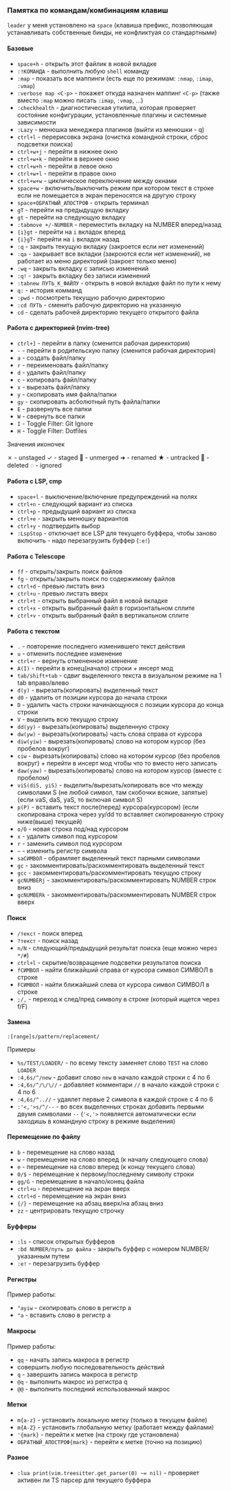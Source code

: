 ### Памятка по командам/комбинациям клавиш 

`leader` у меня установлено на `space` (клавиша префикс, позволяющая устанавливать собственные бинды, не конфликтуая со стандартными)

#### Базовые

- `space+h` - открыть этот файлик в новой вкладке
- `:!КОМАНДА` - выполнить любую `shell` команду
- `:map` - показать все маппинги (есть еще по режимам: `:nmap`, `:imap`, `:vmap`)
- `:verbose map <C-p>` - покажет откуда назначен маппинг `<C-p>` (также вместо `:map` можно писать `:imap`, `:vmap`, ...)
- `:checkhealth` - диагностическая утилита, которая проверяет состояние конфигурации, установленные плагины и системные зависимости
- `:Lazy` - менюшка менеджера плагинов (выйти из менюшки - q)
- `ctrl+l` - перерисовка экрана (очистка командной строки, сброс подсветки поиска)
- `ctrl+w+j` - перейти в нижнее окно
- `ctrl+w+k` - перейти в верхнее окно
- `ctrl+w+h` - перейти в левое окно
- `ctrl+w+l` - перейти в правое окно
- `ctrl+w+w` - циклическое переключение между окнами
- `space+w` - включить/выключить режим при котором текст в строке если не помещается в экран переносятся на другую строку
- `space+ОБРАТНЫЙ_АПОСТРОФ` - открыть терминал
- `gT` - перейти на предыдущую вкладку
- `gt` - перейти на следующую вкладку
- `:tabmove +/-NUMBER` - переместить вкладку на NUMBER вперед/назад
- `{i}gt` - перейти на `i` вкладок вперед
- `{i}gT`- перейти на `i` вкладок назад
- `:q` - закрыть текущую вкладку (закроется если нет изменений)
- `:qa` - закрывает все вкладки (закроются если нет изменений), не работает из меню директорий (закроет только меню)
- `:wq` - закрыть вкладку с записью изменений
- `:q!` - закрыть вкладку без записи изменений
- `:tabnew ПУТЬ_К_ФАЙЛУ` - открыть в новой вкладке файл по пути к нему
- `q:` - история комманд
- `:pwd` - посмотреть текущую рабочую директорию
- `:cd ПУТЬ` - сменить рабочую директорию на указанную
- `cd` - сделать рабочей директорию текущего открытого файла

#### Работа с директорией (nvim-tree)

- `ctrl+]` - перейти в папку (сменится рабочая дирекктория)
- `-` - перейти в родительскую папку (сменится рабочая директория)
- `a` - создать файл/папку 
- `r` - переименовать файл/папку
- `d` - удалить файл/папку
- `с` - копировать файл/папку
- `x` - вырезать файл/папку
- `y` - скопировать имя файла/папки
- `gy` - скопировать асболютный путь файла/папки
- `E` - развернуть все папки
- `W` - свернуть все папки
- `I` - Toggle Filter: Git Ignore
- `H` - Toggle Filter: Dotfiles

Значения иконочек

✗ - unstaged
✓ - staged
 - unmerged
➜ - renamed
★ - untracked
 - deleted
◌ - ignored

#### Работа с LSP, cmp

- `space+l` - выключение/включение предупреждений на полях
- `ctrl+n` - следующий вариант из списка
- `ctrl+p` - предыдущий вариант из списка
- `ctrl+e` - закрыть менюшку вариантов
- `ctrl+y` - подтвердить выбор
- `:LspStop` - отключает все LSP для текущего буффера, чтобы заново включить - надо перезагрузить буффер (`:e!`)

#### Работа с Telescope

- `ff` - открыть/закрыть поиск файлов
- `fg` - открыть/закрыть поиск по содержимому файлов
- `ctrl+d` - превью листать вниз
- `ctrl+u` - превью листать вверх
- `ctrl+t` - открыть выбранный файл в новой вкладке
- `ctrl+x` - открыть выбранный файл в горизонтальном сплите
- `ctrl+v` - открыть выбранный файл в вертикальном сплите

#### Работа с текстом

- `.` - повторение последнего изменившего текст действия
- `u` - отменить последнее изменение
- `ctrl+r` - вернуть отмененное изменение
- `A(I)` - перейти в конец(начало) строки + инсерт мод
- `tab/shift+tab` - сдвиг выделенного текста в визуальном режиме на 1 tab вправо/влево
- `d(y)` - вырезать(копировать) выделенный текст 
- `d0` - удалить от позиции курсора до начала строки 
- `D` - удалить часть строки начинающуюся с позиции курсора до конца строки
- `V` - выделить всю текущую строку
- `dd(yy)` - вырезать(копировать) выделенную строку
- `dw(yw)` - вырезать(копировать) часть слова справа от курсора
- `diw(yiw)` - вырезать(копировать) слово на котором курсор (без пробелов вокруг)
- `ciw` - вырезать(копировать) слово на котором курсор (без пробелов вокруг) + перейти в инсерт мод чтобы что то вместо него записать
- `daw(yaw)` - вырезать(копировать) слово на котором курсор (вместе с пробелом)
- `viS(diS, yiS)` - выделить/вырезать/копировать все что между символами S (не любой символ, там скобочки всякие, запятые) (если vaS, daS, yaS, то включая символ S)
- `p(P)` - вставить текст после(перед) курсора(курсором) (если скопирована строка через yy/dd то вставляет скопированную строку ниже(выше) текущей)
- `o/O` - новая строка под/над курсором
- `x` - удалить символ под курсором
- `r` - заменить символ под курсором
- `~` - изменить регистр символа
- `saСИМВОЛ` - обрамляет выделенный текст парными символами
- `gc` - закомментировать/раскомментировать выделенный текст
- `gcc` - закомментировать/раскомментировать текущую строку
- `gcNUMBERj` - закомментировать/раскомментировать NUMBER строк вниз
- `gcNUMBERk` - закомментировать/раскомментировать NUMBER строк вверх

#### Поиск 

- `/текст` - поиск вперед
- `?текст` - поиск назад
- `n/N` - следующий/предыдущий результат поиска (еще можно через `*/#`)
- `ctrl+l` - скрытие/возвращение подсветки результатов поиска
- `fСИМВОЛ` - найти ближайший справа от курсора символ СИМВОЛ в строке 
- `FСИМВОЛ` - найти ближайший слева от курсора символ СИМВОЛ в строке 
- `;/,` - переход к след/пред символу в строке (который ищется через f/F) 

#### Замена

`:[range]s/pattern/replacement/`

Примеры


- `%s/TEST/LOADER/` - по всему тексту заменяет слово `TEST` на слово `LOADER`
- `:4,6s/^/new` - добавит слово `new` в начало каждой строки с 4 по 6
- `:4,6s/^/\/\//` - добавляет комментари `//` в начало каждой строки с 4 по 6 
- `:4,6s/^..//` - удаялет первые 2 символа в каждой строке с 4 по 6
- `:'<,'>s/^/--` - во всех выделенных строках добавить первыми двумя символами `--` (`'<,'>` появляется автоматически если заходишь в командную строку в режиме выделения)

#### Перемещение по файлу

- `b` - перемещение на слово назад
- `w` - перемещение на слово вперед (к началу следующего слова)
- `e` - перемещение на слово вперед (к концу текущего слова)
- `0/$` - перемещение к первому/последнему символу строки
- `gg/G` - перемещение в начало/конец файла
- `ctrl+u` - перемещение на экран вверх
- `ctrl+d` - перемещение на экран вниз
- `{/}` - перемещение на абзац вверх/на абзац вниз
- `zz` - центрировать текущую строчку

#### Буфферы

- `:ls` - список открытых буфферов
- `:bd NUMBER/путь до файла` - закрыть буффер с номером NUMBER/указанным путем
- `:e!` - перезагрузить буффер

#### Регистры

Пример работы:

- `"ayiw` - скопировать слово в регистр a
- `"a` - вставить слово в регистр a

#### Макросы 

Пример работы:

- `qq` - начать запись макроса в регистр
- совершить любую последовательность действий
- `q` - завершить запись макроса в регистр
- `@q` - выполнить макрос из регистра q
- `@@` - выполнить последний использованный макрос

#### Метки

- `m{a-z}` - установить локальную метку (только в текущем файле)
- `m{A-Z}` - установить глобальную метку (работает между файлами)
- `'{mark}` - перейти к метке (на строку где установлена)
- `ОБРАТНЫЙ_АПОСТРОФ{mark}` - перейти к метке (точно на позицию)

#### Разное

- `:lua print(vim.treesitter.get_parser(0) ~= nil)` - проверяет активен ли TS парсер для текущего буффера
